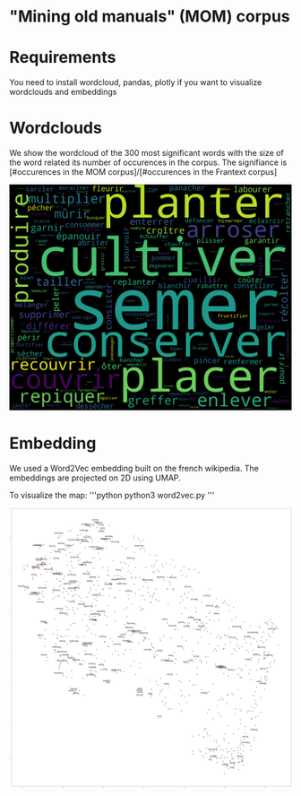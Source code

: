 # "Mining old manuals" (MOM) corpus



# Requirements

You need to install wordcloud, pandas, plotly if you want to visualize wordclouds and embeddings

# Wordclouds

We show the wordcloud of the 300 most significant words with the size of the word related its number of occurences in the corpus. The signifiance is [#occurences in the MOM corpus]/[#occurences in the Frantext corpus]

![MOM_freq_verbs_sorted_tfidf](figs/MOM_freq_verbs_sorted_tfidf.png?raw=true "300 most significant words with the size of the word related its number of occurences in the corpus. The signifiance is [#occurences in the MOM corpus]/[#occurences in the Frantext corpus]")

# Embedding

We used a Word2Vec embedding built on the french wikipedia. The embeddings are projected on 2D using UMAP. 

To visualize the map:
'''python
python3 word2vec.py
'''

![UMAP w2vec](figs/embed_verbs.png?raw=true "2d visualization of the embedding of verbs in MOM corpus")
